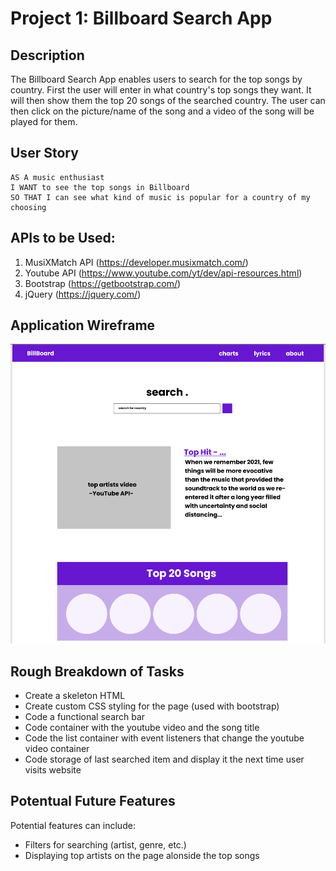 # Project 1: Billboard Search App

## Description

The Billboard Search App enables users to search for the top songs by country. First the user will enter in what country's top songs they want. It will then show them the top 20 songs of the searched country. The user can then click on the picture/name of the song and a video of the song will be played for them.

## User Story

```
AS A music enthusiast
I WANT to see the top songs in Billboard
SO THAT I can see what kind of music is popular for a country of my choosing
```

## APIs to be Used:

1. MusiXMatch API (https://developer.musixmatch.com/)
2. Youtube API (https://www.youtube.com/yt/dev/api-resources.html)
3. Bootstrap (https://getbootstrap.com/)
4. jQuery (https://jquery.com/)

## Application Wireframe
![Wireframe of our Project](./images/wireframe1.png)

## Rough Breakdown of Tasks

* Create a skeleton HTML
* Create custom CSS styling for the page (used with bootstrap)
* Code a functional search bar
* Code container with the youtube video and the song title
* Code the list container with event listeners that change the youtube video container
* Code storage of last searched item and display it the next time user visits website

## Potentual Future Features

 Potential features can include:
 * Filters for searching (artist, genre, etc.)
 * Displaying top artists on the page alonside the top songs

